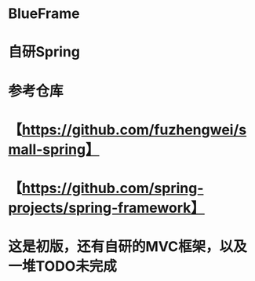 # BlueFrame
# 自研Spring
# 参考仓库
# 【https://github.com/fuzhengwei/small-spring】
# 【https://github.com/spring-projects/spring-framework】
# 这是初版，还有自研的MVC框架，以及一堆TODO未完成
